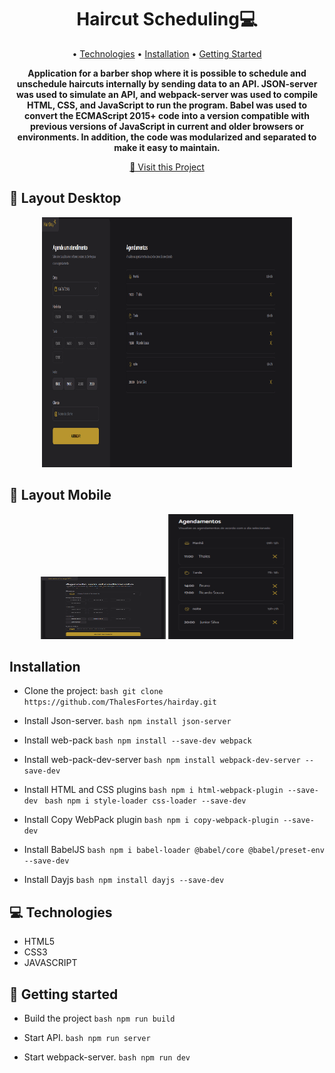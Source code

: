 <h1 align="center" style="font-weight: bold;">Haircut Scheduling💻</h1>

<p align="center">
 • <a href="#tech">Technologies</a> • 
 <a href="installation">Installation</a> • 
 <a href="#started">Getting Started</a> 
</p>

<p align="center">
    <b>
      Application for a barber shop where it is possible to schedule and unschedule haircuts internally by sending data to an API. JSON-server was used to simulate an API, and webpack-server was used to compile HTML, CSS, and JavaScript to run the program. Babel was used to convert the ECMAScript 2015+ code into a version compatible with previous versions of JavaScript in current and older browsers or environments. In addition, the code was modularized and separated to make it easy to maintain.
    </b>
</p>

<p align="center">
     <a href="https://shoopingbuylist.netlify.app/">📱 Visit this Project</a>
</p>

<h2 id="layout">🎨 Layout Desktop</h2>

<p align="center">
      <img src="./readme-images/desktop.png" alt="Imagem da pagina demonstrando como ela e" width="400px" height="400px">
</p>

<h2 id="layout">🎨 Layout Mobile</h2>

<p align="center">
      <img src="./readme-images/mobile_0.png" alt="Imagem da pagina demonstrando como ela e" width="200px" height="100px">
      <img src="./readme-images/mobile_1.png" alt="Imagem da pagina demonstrando como ela e" width="200px" height="200px">
</p>

<h2 id="installation">Installation</h2>

- Clone the project: 
```bash git clone https://github.com/ThalesFortes/hairday.git ```

- Install Json-server.
```bash npm install json-server```

- Install web-pack
```bash npm install --save-dev webpack```

- Install web-pack-dev-server
```bash npm install webpack-dev-server --save-dev```

- Install HTML and CSS plugins
```bash npm i html-webpack-plugin --save-dev ```
```bash npm i style-loader css-loader --save-dev```

- Install Copy WebPack plugin
```bash npm i copy-webpack-plugin --save-dev ```

- Install BabelJS
```bash npm i babel-loader @babel/core @babel/preset-env --save-dev ```

- Install Dayjs
```bash npm install dayjs --save-dev ```

<h2 id="tech">💻 Technologies</h2>

- HTML5
- CSS3
- JAVASCRIPT

<h2 id="started">🚀 Getting started</h2>

- Build the project
```bash npm run build ```

- Start API.
```bash npm run server ```

- Start webpack-server.
```bash npm run dev ```

